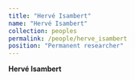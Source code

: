```yaml
---
title: "Hervé Isambert"
name: "Hervé Isambert"
collection: peoples
permalink: /people/herve_isambert
position: "Permanent researcher"
---
```


**Hervé Isambert**
